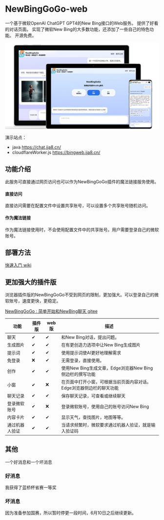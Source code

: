 # NewBingGoGo-web

一个基于微软OpenAI ChatGPT GPT4的New Bing接口的Web服务。
提供了好看的对话页面。
实现了微软New Bing的大多数功能，还添加了一些自己的特色功能。
开源免费。

![](./docs/img/1.png)

演示站点：
- java https://chat.jja8.cn/
- cloudflareWorker.js https://bingweb.jja8.cn/

## 功能介绍
此服务可直接通过网页访问也可以作为NewBingGoGo插件的魔法链接服务使用。

#### **直接访问** 
直接访问需要在配置文件中设置共享账号，可以设置多个共享账号随机访问。

#### **作为魔法链接**
作为魔法链接使用时，不会使用配置文件中的共享账号。用户需要登录自己的微软账号。


## 部署方法

[快速入门 wiki](https://github.com/jianjianai/NewBingGoGo-Web/wiki/%E5%BF%AB%E9%80%9F%E5%85%A5%E9%97%A8)


## 更加强大的插件版
浏览器插件版的NewBingGoGo不受到网页的限制，更加强大。可以登录自己的微软账号，速度更快，更稳定。

[NewBingGoGo : 简单开始和NewBing聊天 gitee](https://gitee.com/jja8/NewBingGoGo)

| 功能     | 插件版 | web版 | 描述                                     |
|--------|-----|------|----------------------------------------|
| 聊天     | ✔   | ✔    | 和New Bing对话，提出问题。                      |
| 生成图片   | ✔   | ✔    | 在有更创造力选项中让New Bing生成图片                 |
| 提示词    | ✔   | ✔    | 使用提示词使AI更好地理解需求                        |
| 免登录    | ❌   | ✔    | 无需登录，直接使用。                             |
| 创作     | ✔   | ✔    | 使用New Bing生成文章，Edge浏览器New Bing侧边栏的撰写功能 |
| 小窗     | ✔   | ❌    | 在页面中打开小窗，可根据当前页面内容对话。Edge浏览器侧边栏的聊天功能   |
| 聊天记录   | ✔   | ✔    | 保存聊天记录，可查看或继续聊天                        |
| 登录微软账号 | ✔   | ❌    | 登录微软账号，使用自己的账号访问New Bing               |
| 内容卡片   | ✔   | ✔    | 显示天气，查找图片，地图等等。                        |
| 通过机器人验证| ✔ | ✔  | 当请求频繁时，微软要求通过机器人验证，就是输入验证码|


## 其他
一个好消息和一个坏消息
### 好消息
我获得了蓝桥杯省赛一等奖
### 坏消息
因为准备参加国赛，所以暂时停更一段时间，6月10日之后继续更新。
